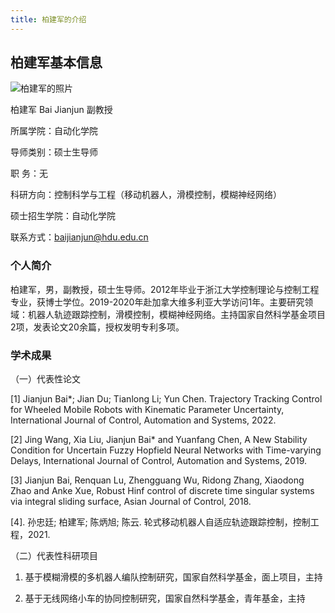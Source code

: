 ```yaml
---
title: 柏建军的介绍
---
```


## 柏建军基本信息

![柏建军的照片](/images/柏建军.jpg)

柏建军  Bai Jianjun 副教授

所属学院：自动化学院

导师类别：硕士生导师

职    务：无

科研方向：控制科学与工程（移动机器人，滑模控制，模糊神经网络）

硕士招生学院：自动化学院

联系方式：baijianjun@hdu.edu.cn



### 个人简介

柏建军，男，副教授，硕士生导师。2012年毕业于浙江大学控制理论与控制工程专业，获博士学位。2019-2020年赴加拿大维多利亚大学访问1年。主要研究领域：机器人轨迹跟踪控制，滑模控制，模糊神经网络。主持国家自然科学基金项目2项，发表论文20余篇，授权发明专利多项。

### 学术成果

（一）代表性论文

[1] Jianjun Bai*; Jian Du; Tianlong Li; Yun Chen. Trajectory Tracking Control for Wheeled Mobile Robots with Kinematic Parameter Uncertainty, International Journal of Control, Automation and Systems, 2022.

[2] Jing Wang, Xia Liu, Jianjun Bai* and Yuanfang Chen, A New Stability Condition for Uncertain Fuzzy Hopfield Neural Networks with Time-varying Delays, International Journal of Control, Automation and Systems, 2019.

[3] Jianjun Bai, Renquan Lu, Zhengguang Wu, Ridong Zhang, Xiaodong Zhao and Anke Xue, Robust Hinf control of discrete time singular systems via integral sliding surface, Asian Journal of Control, 2018.

[4]. 孙忠廷; 柏建军; 陈炳旭; 陈云. 轮式移动机器人自适应轨迹跟踪控制，控制工程，2021.

 

（二）代表性科研项目

1. 基于模糊滑模的多机器人编队控制研究，国家自然科学基金，面上项目，主持

2. 基于无线网络小车的协同控制研究，国家自然科学基金，青年基金，主持

 